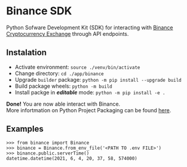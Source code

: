 # Binance SDK

Python Sofware Development Kit (SDK) for interacting with [Binance Cryptocurrency Exchange][1] through API endpoints.

## Instalation
- Activate environment: `source ./venv/bin/activate`  
- Change directory: `cd ./app/binance`  
- Upgrade `builder` package: `python -m pip install --upgrade build`  
- Build package wheels: `python -m build`  
- Install packge in ***editable*** mode: `python -m pip install -e .`  

**Done!** You are now able interact with Binance.  
More infortmation on Python Project Packaging can be found [here][2].  

## Examples
    >>> from binance import Binance
    >>> binance = Binance.from_env_file('<PATH TO .env FILE>')
    >>> binance.public.serverTime()
    datetime.datetime(2021, 6, 4, 20, 37, 58, 574000)

[1]: https://www.binance.com/
[2]: https://packaging.python.org/tutorials/packaging-projects/
